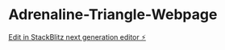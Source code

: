 # Adrenaline-Triangle-Webpage

[Edit in StackBlitz next generation editor ⚡️](https://stackblitz.com/~/github.com/LSWasTaken/Adrenaline-Triangle-Webpage)